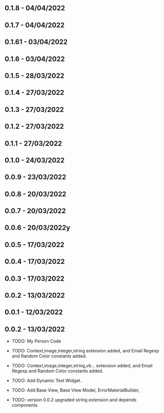 ## 0.1.8 - 04/04/2022
## 0.1.7 - 04/04/2022
## 0.1.61 - 03/04/2022
## 0.1.6 - 03/04/2022
## 0.1.5 - 28/03/2022
## 0.1.4 - 27/03/2022
## 0.1.3 - 27/03/2022
## 0.1.2 - 27/03/2022
## 0.1.1 - 27/03/2022
## 0.1.0 - 24/03/2022
## 0.0.9 - 23/03/2022
## 0.0.8 - 20/03/2022
## 0.0.7 - 20/03/2022
## 0.0.6 - 20/03/2022y
## 0.0.5 - 17/03/2022
## 0.0.4 - 17/03/2022
## 0.0.3 - 17/03/2022
## 0.0.2 - 13/03/2022
## 0.0.1 - 12/03/2022
## 0.0.2 - 13/03/2022


* TODO: My Person Code
* TODO: Context,image,integer,string extension added, and Email Regexp and Random Color constants added.
* TODO: Context,image,integer,string,vb... extension added, and Email Regexp and Random Color constants added.
* TODO: Add Dynamic Text Widget.
* TODO: Add Base View, Base View Model, ErrorMaterialBuilder,

* TODO: version 0.0.2 upgraded string extension and depends components

